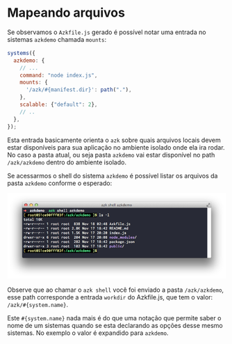 # Mapeando arquivos

Se observamos o `Azkfile.js` gerado é possível notar uma entrada no sistemas `azkdemo` chamada `mounts`:

```js
systems({
  azkdemo: {
    // ...
    command: "node index.js",
    mounts: {
      '/azk/#{manifest.dir}': path("."),
    },
    scalable: {"default": 2},
    // ..
  },
});
```

Esta entrada basicamente orienta o `azk` sobre quais arquivos locais devem estar disponíveis para sua aplicação no ambiente isolado onde ela ira rodar. No caso a pasta atual, ou seja pasta `azkdemo` vai estar disponível no path `/azk/azkdemo` dentro do ambiente isolado.

Se acessarmos o shell do sistema `azkdemo` é possível listar os arquivos da pasta `azkdemo` conforme o esperado:

![Figure 1-1](../images/ls.png)

Observe que ao chamar o `azk shell` você foi enviado a pasta `/azk/azkdemo`, esse path corresponde a entrada `workdir` do Azkfile.js, que tem o valor: `/azk/#{system.name}`.

Este `#{system.name}` nada mais é do que uma notação que permite saber o nome de um sistemas quando se esta declarando as opções desse mesmo sistemas. No exemplo o valor é expandido para `azkdemo`.

